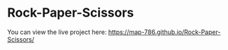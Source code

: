 # Rock-Paper-Scissors
You can view the live project here: https://map-786.github.io/Rock-Paper-Scissors/
